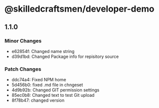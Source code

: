 # @skilledcraftsmen/developer-demo

## 1.1.0

### Minor Changes

- e62854f: Changed name string
- d39d1bd: Changed Package info for repisitory source

### Patch Changes

- ddc74a4: Fixed NPM home
- 5d456b0: fixed .md file in chngeset
- 4d9b92b: Changed GIT permission settings
- 85ec0b8: Changed text to test Git upload
- 8f78b47: changed version

